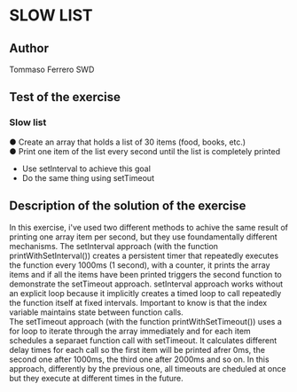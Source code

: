 # SLOW LIST

## Author

Tommaso Ferrero SWD

## Test of the exercise

### Slow list

● Create an array that holds a list of 30 items (food, books, etc.)  
● Print one item of the list every second until the list is completely printed  

- Use setInterval to achieve this goal
- Do the same thing using setTimeout

## Description of the solution of the exercise

In this exercise, i've used two different methods to achive the same result of printing one array item per second, but they use foundamentally different mechanisms.
The setInterval approach (with the function printWithSetInterval()) creates a persistent timer that repeatedly executes the function every 1000ms (1 second), with a counter, it prints the array items and if all the items have been printed triggers the second function to demonstrate the setTimeout approach. setInterval approach works without an explicit loop because it implicitly creates a timed loop to call repeatedly the function itself at fixed intervals. Important to know is that the index variable maintains state between function calls.  
The setTimeout approach (with the function printWithSetTimeout()) uses a for loop to iterate through the array immediately and for each item schedules a separaet function call with setTimeout. It calculates different delay times for each call so the first item will be printed afrer 0ms, the second one after 1000ms, the third one after 2000ms and so on. In this approach, differently by the previous one, all timeouts are cheduled at once but they execute at different times in the future.
